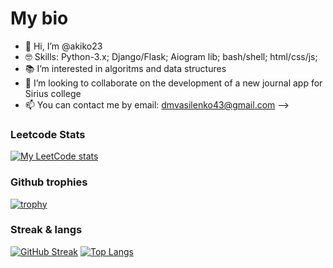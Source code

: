 # My bio
- 👋 Hi, I’m @akiko23
- 🤓 Skills: Python-3.x; Django/Flask; Aiogram lib; bash/shell; html/css/js; 
- 📚 I’m interested in algoritms and data structures
- 💞️ I’m looking to collaborate on the development of a new journal app for Sirius college
- 📫 You can contact me by email: dmvasilenko43@gmail.com
-->


### Leetcode Stats
[![My LeetCode stats](https://leetcode-stats-six.vercel.app/?username=akiko23)](https://github.com/KnlnKS/leetcode-stats)

### Github trophies
[![trophy](https://github-profile-trophy.vercel.app/?username=ryo-ma)](https://github.com/ryo-ma/github-profile-trophy)

### Streak & langs
[![GitHub Streak](https://github-readme-streak-stats.herokuapp.com/?user=akiko23)](https://git.io/streak-stats)
[![Top Langs](https://github-readme-stats.vercel.app/api/top-langs/?username=akiko23&layout=compact)](https://github.com/anuraghazra/github-readme-stats)
